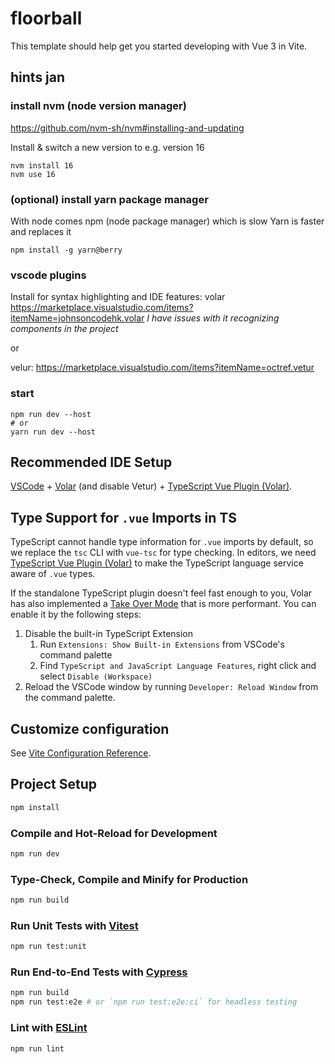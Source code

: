 # floorball

This template should help get you started developing with Vue 3 in Vite.


## hints jan

### install nvm (node version manager)
https://github.com/nvm-sh/nvm#installing-and-updating

Install & switch a new version to e.g. version 16
```
nvm install 16
nvm use 16
```

### (optional) install yarn package manager
With node comes npm (node package manager) which is slow
Yarn is faster and replaces it
```
npm install -g yarn@berry
```

### vscode plugins
Install for syntax highlighting and IDE features:
volar https://marketplace.visualstudio.com/items?itemName=johnsoncodehk.volar
_I have issues with it recognizing components in the project_

or 

velur: https://marketplace.visualstudio.com/items?itemName=octref.vetur


### start
```
npm run dev --host
# or
yarn run dev --host
```


## Recommended IDE Setup

[VSCode](https://code.visualstudio.com/) + [Volar](https://marketplace.visualstudio.com/items?itemName=johnsoncodehk.volar) (and disable Vetur) + [TypeScript Vue Plugin (Volar)](https://marketplace.visualstudio.com/items?itemName=johnsoncodehk.vscode-typescript-vue-plugin).

## Type Support for `.vue` Imports in TS

TypeScript cannot handle type information for `.vue` imports by default, so we replace the `tsc` CLI with `vue-tsc` for type checking. In editors, we need [TypeScript Vue Plugin (Volar)](https://marketplace.visualstudio.com/items?itemName=johnsoncodehk.vscode-typescript-vue-plugin) to make the TypeScript language service aware of `.vue` types.

If the standalone TypeScript plugin doesn't feel fast enough to you, Volar has also implemented a [Take Over Mode](https://github.com/johnsoncodehk/volar/discussions/471#discussioncomment-1361669) that is more performant. You can enable it by the following steps:

1. Disable the built-in TypeScript Extension
    1) Run `Extensions: Show Built-in Extensions` from VSCode's command palette
    2) Find `TypeScript and JavaScript Language Features`, right click and select `Disable (Workspace)`
2. Reload the VSCode window by running `Developer: Reload Window` from the command palette.

## Customize configuration

See [Vite Configuration Reference](https://vitejs.dev/config/).

## Project Setup

```sh
npm install
```

### Compile and Hot-Reload for Development

```sh
npm run dev
```

### Type-Check, Compile and Minify for Production

```sh
npm run build
```

### Run Unit Tests with [Vitest](https://vitest.dev/)

```sh
npm run test:unit
```

### Run End-to-End Tests with [Cypress](https://www.cypress.io/)

```sh
npm run build
npm run test:e2e # or `npm run test:e2e:ci` for headless testing
```

### Lint with [ESLint](https://eslint.org/)

```sh
npm run lint
```
